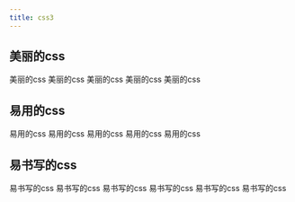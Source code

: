 ```yaml
---
title: css3
---
```


## 美丽的css

美丽的css
美丽的css
美丽的css
美丽的css
美丽的css

## 易用的css

易用的css
易用的css
易用的css
易用的css
易用的css


## 易书写的css

易书写的css
易书写的css
易书写的css
易书写的css
易书写的css
易书写的css
